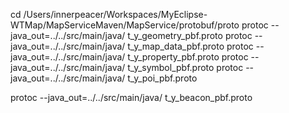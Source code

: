 cd /Users/innerpeacer/Workspaces/MyEclipse-WTMap/MapServiceMaven/MapService/protobuf/proto
protoc --java_out=../../src/main/java/ t_y_geometry_pbf.proto
protoc --java_out=../../src/main/java/ t_y_map_data_pbf.proto
protoc --java_out=../../src/main/java/ t_y_property_pbf.proto
protoc --java_out=../../src/main/java/ t_y_symbol_pbf.proto
protoc --java_out=../../src/main/java/ t_y_poi_pbf.proto

protoc --java_out=../../src/main/java/ t_y_beacon_pbf.proto

